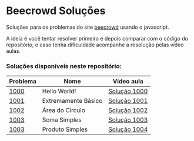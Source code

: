 # Beecrowd Soluções

Soluções para os problemas do site [beecrowd](https://www.beecrowd.com.br/) usando o javascript.

A ideia é você tentar resolver primeiro e depois comparar com o código do repositório, e caso tenha dificuldade acompanhe a resolução pelas vídeo aulas.


### Soluções disponíveis neste repositório:

| Problema  |  Nome  |  Vídeo aula |
| --------- | ------ | --------- |
|  [1000](./problems/1000.js) | Hello World! | [Solução 1000](https://youtu.be/3Sb4VPk4JEI) |
|  [1001](./problems/1001.js) | Extremamente Básico | [Solução 1001](https://youtu.be/6TZlhELLxvo) |
|  [1002](./problems/1002.js) | Área do Círculo | [Solução 1002](https://youtu.be/wH-P7zdNoBQ) |
|  [1003](./problems/1003.js) | Soma Simples | [Solução 1003](https://youtu.be/_5DVSS8WEkg) |
|  [1003](./problems/1004.js) | Produto Simples | [Solução 1004](https://youtu.be/eBuEKiEdL7w) |

